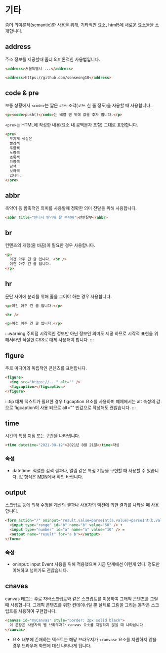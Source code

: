 # 기타

좀더 의미론적(semantic)한 사용을 위해, 기타적인 요소, html5에 새로운 요소들을 소개합니다.

## address

주소 정보를 제공할때 좀더 의미론적한 사용법입니다.

```html
<address>서울특별시 ...</address>

<address>https://github.com/sonseong10</address>
```

## code & pre

보통 상황에서 `<code>`는 짧은 코드 조각(코드 한 줄 정도)을 사용할 때 사용합니다.

```html
<p><code>push()</code>는 배열 맨 뒤에 값을 추가 합니다.</p>
```

`<pre>`는 HTML에 작성한 내용(요소 내 공백문자 포함) 그대로 표현합니다.

```html
<pre>
  무지개 색상은
  빨강색
  주황색
  노랑색
  초록색
  파랑색
  남색
  보라색
  입니다.
</pre>
```

## abbr

축약어 등 함축적인 의미를 사용할때 정확한 의미 전달을 위해 사용합니다.

```html
<abbr title="만나서 반가워 잘 부탁해">만반잘부</abbr>
```

## br

컨텐츠의 개행(줄 바꿈)이 필요한 경우 사용합니다.

```html
<p>
  이건 아주 긴 글 입니다. <br />
  이건 아주 긴 글 입니다.
</p>
```

## hr

문단 사이에 분리를 위해 줄을 그어야 하는 경우 사용합니다.

```html
<p>이건 아주 긴 글 입니다.</p>

<hr />

<p>이건 아주 긴 글 입니다.</p>
```

:::warning 주의점
시각적인 정보만 아닌 정보인 의미도 제공 하므로
시각적 표현을 위해서라면 적절한 CSS로 대체 사용해야 합니다.
:::

## figure <Badge type="tip" text="HTML5" vertical="middle" />

주로 미디어의 독립적인 콘텐츠를 표현합니다.

```html
<figure>
  <img src="https://..." alt="" />
  <figcaption></figcaption>
</figure>
```

:::tip
대체 택스트가 필요한 경우 figcaption 요소를 사용하며 예제에서는
alt 속성의 값으로 figcaption이 사용 되므로 alt="" 빈값으로 작성해도 괜찮습니다.
:::

## time <Badge type="tip" text="HTML5" vertical="middle" />

시간의 특정 지점 또는 구간을 나타냅니다.

```html
<time datetime="2021-08-12">2021년 8월 21일</time>작성
```

### 속성

- datetime: 적절한 검색 결과나, 알림 같은 특정 기능을 구현할 때 사용할 수 있습니다. 값 형식은 [MDN](https://developer.mozilla.org/ko/docs/Web/HTML/Element/time)에서 확인 바랍니다.

## output <Badge type="tip" text="HTML5" vertical="middle" />

스크립트 등에 의해 수행된 계산의 결과나 사용자의 액션에 의한 결과를 나타낼 때 사용합니다.

```html
<form action="/" oninput="result.value=parseInt(a.value)+parseInt(b.value)">
  <input type="range" id="b" name="b" value="50" /> +
  <input type="number" id="a" name="a" value="10" /> =
  <output name="result" for="a b"></output>
</form>
```

### 속성

- oninput: input Event 사용을 위해 적용했으며 지금 단계에선 이런게 있다. 정도만 이해하고 넘어가도 괜찮습니다.

## cnaves <Badge type="tip" text="HTML5" vertical="middle" />

canvas 태그는 주로 자바스크립트와 같은 스크립트를 이용하여 그래픽 콘텐츠를 그릴 때 사용합니다. 그래픽 콘텐츠를 위한 컨테이너일 뿐 실제로 그림을 그리는 동작은 스크립트를 사용하여 구현합니다.

```html
<canvas id="myCanvas" style="border: 2px solid black">
  이 문장은 사용자의 웹 브라우저가 canvas 요소를 지원하지 않을 때 나타납니다.
</canvas>
```

- 요소 내부에 존재하는 텍스트는 해당 브라우저가 `<canvas>` 요소를 지원하지 않을 경우 브라우저 화면에 대신 나타나게 됩니다.
